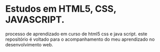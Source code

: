 # Estudos em HTML5, CSS, JAVASCRIPT.
 processo de aprendizado em curso de html5 css e java script.
 este repositório é voltado para o acompanhamento do meu aprendizado no desenvolvimento web.
